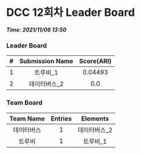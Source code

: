 # DCC 12회차 Leader Board
***Time: 2021/11/06 13:50***

### Leader Board

|#|Submission Name|Score(ARI)|
|:---:|:---:|:---:|
|1|트루비_1|0.04493|
|2|데이터버스_2|0.0|

### Team Board

|Team Name|Entries|Elements|
|:---:|:---:|:---:|
|데이터버스|1|데이터버스_2|
|트루비|1|트루비_1|
